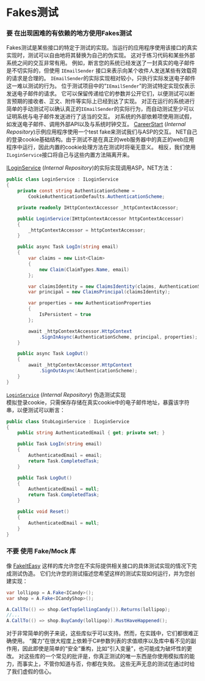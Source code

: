 ﻿
# Fakes测试


### **要** 在出现困难的有依赖的地方使用Fakes测试

Fakes测试是某些接口的特定于测试的实现。当运行的应用程序使用该接口的真实实现时，测试可以自由地将其替换为自己的伪实现。
这对于练习代码和某些外部系统之间的交互非常有用。
例如，断言您的系统已经发送了一封真实的电子邮件是不切实际的，但使用 `IEmailSender` 接口来表示向某个收件人发送某些有效载荷的请求是合理的。
`IEmailSender`的实际实现相对较小，只执行实际发送电子邮件这一难以测试的行为。
位于测试项目中的“`IEmailSender`”的测试特定实现仅表示发送电子邮件的请求。
它可以保留传递给它的参数并公开它们，以便测试可以断言预期的接收者、正文、附件等实际上已经到达了实现。
对正在运行的系统进行简单的手动测试可以确认真正的`IEmailSender`的实际行为，而自动测试至少可以证明系统与电子邮件发送进行了适当的交互。
对系统的外部依赖项使用测试假，如发送电子邮件、调用外部API以及与系统时钟交互。
[CareerStart](https://bitbucket.org/headspring/headstart-employee-directory/src/master/) (_Internal Repository_)示例应用程序使用一个test fake来测试我们与ASP的交互。
NET自己的登录cookie基础结构。由于测试不是在真正的web服务器中的真正的web应用程序中运行，因此内置的cookie处理方法在测试时将毫无意义。
相反，我们使用`ILoginService`接口将自己与这些内置方法隔离开来。

[ILoginService](https://bitbucket.org/headspring/headstart-employee-directory/src/35734e21140fb7bff6a7db61a0adf8a96a91f39a/src/EmployeeDirectory/Infrastructure/LoginService.cs#lines-16:50)
(_Internal Repository_)的实际实现调用ASP。NET方法：
```csharp
public class LoginService : ILoginService
{
    private const string AuthenticationScheme =
        CookieAuthenticationDefaults.AuthenticationScheme;

    private readonly IHttpContextAccessor _httpContextAccessor;

    public LoginService(IHttpContextAccessor httpContextAccessor)
    {
        _httpContextAccessor = httpContextAccessor;
    }

    public async Task LogIn(string email)
    {
        var claims = new List<Claim>
        {
            new Claim(ClaimTypes.Name, email)
        };

        var claimsIdentity = new ClaimsIdentity(claims, AuthenticationScheme);
        var principal = new ClaimsPrincipal(claimsIdentity);

        var properties = new AuthenticationProperties
        {
            IsPersistent = true
        };

        await _httpContextAccessor.HttpContext
            .SignInAsync(AuthenticationScheme, principal, properties);
    }

    public async Task LogOut()
    {
        await _httpContextAccessor.HttpContext
            .SignOutAsync(AuthenticationScheme);
    }
}
```

[`LoginService`](https://bitbucket.org/headspring/headstart-employee-directory/src/35734e21140fb7bff6a7db61a0adf8a96a91f39a/src/EmployeeDirectory.Tests/Infrastructure/StubLoginService.cs#lines-6:26) (_Internal Repository_) 伪造测试实现   
模拟登录cookie，只需保存存储在真实cookie中的电子邮件地址，暴露该字符串，以便测试可以断言：

```csharp
public class StubLoginService : ILoginService
{
    public string AuthenticatedEmail { get; private set; }

    public Task LogIn(string email)
    {
        AuthenticatedEmail = email;
        return Task.CompletedTask;
    }

    public Task LogOut()
    {
        AuthenticatedEmail = null;
        return Task.CompletedTask;
    }

    public void Reset()
    {
        AuthenticatedEmail = null;
    }
}
```

### **不要** 使用 Fake/Mock 库

像 [FakeItEasy](https://fakeiteasy.github.io/) 这样的库允许您在不实际提供相关接口的具体测试实现的情况下完成测试伪造。
它们允许您的测试描述您希望这样的测试实现如何运行，并为您创建实现：

```csharp
var lollipop = A.Fake<ICandy>();
var shop = A.Fake<ICandyShop>();

A.CallTo(() => shop.GetTopSellingCandy()).Returns(lollipop);
//...
A.CallTo(() => shop.BuyCandy(lollipop)).MustHaveHappened();
```
对于非常简单的例子来说，这些库似乎可以支持。然而，在实践中，它们都很难正确使用。
“魔力”在很大程度上依赖于C#参数列表的求值顺序以及库中看不见的副作用，因此即使是简单的“安全”重构，比如“引入变量”，也可能成为破坏性的更改。
对这些库的一个常见的批评是，你真正测试的唯一东西是你使用模拟库的能力，而事实上，不管你知道与否，你都在失败。
这些无声无息的测试在通过时给了我们虚假的信心。